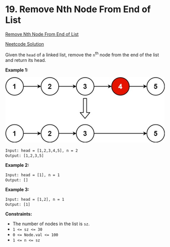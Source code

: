 # 19. Remove Nth Node From End of List

[Remove Nth Node From End of List](https://leetcode.com/problems/remove-nth-node-from-end-of-list/description/)

[Neetcode Solution](https://www.youtube.com/watch?v=XVuQxVej6y8&pp=ygUpbmVldGNvZGUgcmVtb3ZlIG50aCBub2RlIGZyb20gZW5kIG9mIGxpc3Q%3D)

Given the `head` of a linked list, remove the `n`<sup>th</sup> node from the end
of the list and return its head.

**Example 1:**

<img src="./remove_nth_node_from_end_of_list.jpg" />

```
Input: head = [1,2,3,4,5], n = 2
Output: [1,2,3,5]
```

**Example 2:**

```
Input: head = [1], n = 1
Output: []
```

**Example 3:**

```
Input: head = [1,2], n = 1
Output: [1]
```

**Constraints:**

- The number of nodes in the list is `sz`.
- `1 <= sz <= 30`
- `0 <= Node.val <= 100`
- `1 <= n <= sz`
